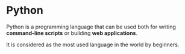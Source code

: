 <h1>Python</h1>

<p>Python is a programming language that can be used both for writing <strong>command-line scripts</strong> or building <strong>web applications</strong>.</p>

<p>It is considered as the most used language in the world by beginners.</p>

